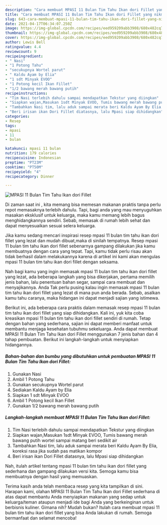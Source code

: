 ```yaml
---
description: "Cara membuat MPASI 11 Bulan Tim Tahu Ikan dori Fillet yang nikmat Untuk Jualan"
title: "Cara membuat MPASI 11 Bulan Tim Tahu Ikan dori Fillet yang nikmat Untuk Jualan"
slug: 643-cara-membuat-mpasi-11-bulan-tim-tahu-ikan-dori-fillet-yang-nikmat-untuk-jualan
date: 2021-04-17T06:34:07.250Z
image: https://img-global.cpcdn.com/recipes/eed959209abb3908/680x482cq70/mpasi-11-bulan-tim-tahu-ikan-dori-fillet-foto-resep-utama.jpg
thumbnail: https://img-global.cpcdn.com/recipes/eed959209abb3908/680x482cq70/mpasi-11-bulan-tim-tahu-ikan-dori-fillet-foto-resep-utama.jpg
cover: https://img-global.cpcdn.com/recipes/eed959209abb3908/680x482cq70/mpasi-11-bulan-tim-tahu-ikan-dori-fillet-foto-resep-utama.jpg
author: Lewis Bell
ratingvalue: 4.4
reviewcount: 9
recipeingredient:
- " Nasi"
- "1 Potong Tahu"
- "secukupnya Wortel parut"
- " Kaldu Ayam by Elia"
- "1 sdt Minyak EVOO"
- "1 Potong kecil Ikan Fillet"
- "1/2 bawang merah bawang putih"
recipeinstructions:
- "Tim Nasi terlebih dahulu sampai mendapatkan Tekstur yang diingkan"
- "Siapkan wajan,Masukan 1sdt Minyak EVOO, Tumis bawang merah bawang putih wortel sampai matang beri sedikit air"
- "Tambahkan Nasi tim, lalu aduk sampai merata beri Kaldu Ayam By Elia, koreksi rasa jika sudah pas matikan kompor"
- "Beri irisan ikan Dori Fillet diatasnya, lalu Mpasi siap dihidangkan"
categories:
- Resep
tags:
- mpasi
- 11
- bulan

katakunci: mpasi 11 bulan 
nutrition: 179 calories
recipecuisine: Indonesian
preptime: "PT23M"
cooktime: "PT50M"
recipeyield: "4"
recipecategory: Dinner

---
```



![MPASI 11 Bulan Tim Tahu Ikan dori Fillet](https://img-global.cpcdn.com/recipes/eed959209abb3908/680x482cq70/mpasi-11-bulan-tim-tahu-ikan-dori-fillet-foto-resep-utama.jpg)

Di zaman  saat ini , kita memang bisa memesan makanan praktis tanpa perlu repot memasaknya terlebih dahulu. Tapi, bagi anda yang mau menyuguhkan masakan eksklusif untuk keluarga, maka kamu memang lebih bagus menghidangkannya sendiri. Sebab, memasak di rumah lebih sehat dan dapat menyesuaikan sesuai selera keluarga.

Jika kamu sedang mencari inspirasi resep mpasi 11 bulan tim tahu ikan dori fillet yang lezat dan mudah dibuat,maka di sinilah tempatnya. Resep mpasi 11 bulan tim tahu ikan dori fillet  sebenarnya gampang dilakukan jika kamu membuatnya dengan cara yang tepat. Tapi, kamu tidak perlu risau akan tidak berhasil dalam melakukannya 
karena di artikel ini kami akan mengulas mpasi 11 bulan tim tahu ikan dori fillet dengan seksama.  



Nah bagi kamu yang ingin memasak mpasi 11 bulan tim tahu ikan dori fillet yang lezat, ada beberapa langkah yang bisa dikerjakan, pertama memilih jenis bahan, lalu penentuan bahan segar, sampai cara membuat dan menyajikannya. Anda Tak perlu pusing kalau ingin memasak mpasi 11 bulan tim tahu ikan dori fillet yang lezat di mana pun anda berada. Sebab, asalkan kamu  tahu caranya, maka hidangan ini dapat menjadi sajian yang istimewa.

Berikut ini, ada beberapa cara praktis  dalam memasak resep mpasi 11 bulan tim tahu ikan dori fillet yang siap dihidangkan. Kali ini, yuk kita coba kreasikan mpasi 11 bulan tim tahu ikan dori fillet sendiri di rumah. Tetap dengan bahan yang sederhana, sajian ini dapat memberi manfaat untuk membantu menjaga kesehatan tubuhmu sekeluarga. Anda dapat membuat MPASI 11 Bulan Tim Tahu Ikan dori Fillet menggunakan 7 jenis bahan dan 4 tahap pembuatan. Berikut ini langkah-langkah untuk menyiapkan hidangannya.

<!--inarticleads1-->

##### Bahan-bahan dan bumbu yang dibutuhkan untuk pembuatan MPASI 11 Bulan Tim Tahu Ikan dori Fillet:

1. Gunakan  Nasi
1. Ambil 1 Potong Tahu
1. Gunakan secukupnya Wortel parut
1. Sediakan  Kaldu Ayam by Elia
1. Siapkan 1 sdt Minyak EVOO
1. Ambil 1 Potong kecil Ikan Fillet
1. Gunakan 1/2 bawang merah bawang putih




<!--inarticleads2-->

##### Langkah-langkah membuat MPASI 11 Bulan Tim Tahu Ikan dori Fillet:

1. Tim Nasi terlebih dahulu sampai mendapatkan Tekstur yang diingkan
1. Siapkan wajan,Masukan 1sdt Minyak EVOO, Tumis bawang merah bawang putih wortel sampai matang beri sedikit air
1. Tambahkan Nasi tim, lalu aduk sampai merata beri Kaldu Ayam By Elia, koreksi rasa jika sudah pas matikan kompor
1. Beri irisan ikan Dori Fillet diatasnya, lalu Mpasi siap dihidangkan




Nah, itulah artikel tentang  mpasi 11 bulan tim tahu ikan dori fillet  yang sederhana dan gampang dilakukan versi kita. Semoga kamu bisa membuatnya dengan hasil yang memuaskan. 

Terima kasih anda telah membaca resep yang kita tampilkan di sini. Harapan kami, olahan  MPASI 11 Bulan Tim Tahu Ikan dori Fillet sederhana di atas dapat membantu Anda menyiapkan makanan yang sedap untuk keluarga/teman ataupun menjadi ide bagi Anda yang berkeinginan untuk berbisnis kuliner. Gimana nih? Mudah bukan? Itulah cara membuat mpasi 11 bulan tim tahu ikan dori fillet yang bisa Anda lakukan di rumah. Semoga bermanfaat dan selamat mencoba!

